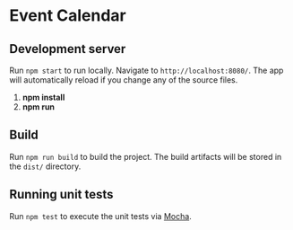 # Event Calendar

## Development server

Run `npm start` to run locally. Navigate to `http://localhost:8080/`. The app will automatically reload if you change any of the source files.

1. **npm install**
2. **npm run**

## Build

Run `npm run build` to build the project. The build artifacts will be stored in the `dist/` directory.

## Running unit tests

Run `npm test` to execute the unit tests via [Mocha](https://mochajs.org/).
